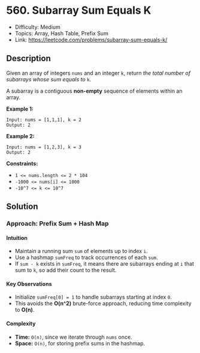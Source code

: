 # 560. Subarray Sum Equals K

- Difficulty: Medium
- Topics: Array, Hash Table, Prefix Sum
- Link: https://leetcode.com/problems/subarray-sum-equals-k/

## Description

Given an array of integers `nums` and an integer `k`, return *the total number of subarrays whose sum equals to* `k`.

A subarray is a contiguous **non-empty** sequence of elements within an array.

**Example 1:**

```
Input: nums = [1,1,1], k = 2
Output: 2
```

**Example 2:**

```
Input: nums = [1,2,3], k = 3
Output: 2
```

**Constraints:**

- `1 <= nums.length <= 2 * 104`
- `-1000 <= nums[i] <= 1000`
- `-10^7 <= k <= 10^7`

## Solution

### Approach: Prefix Sum + Hash Map

#### Intuition

- Maintain a running sum `sum` of elements up to index `i`.
- Use a hashmap `sumFreq` to track occurrences of each `sum`.
- If `sum - k` exists in `sumFreq`, it means there are subarrays ending at `i` that sum to `k`, so add their count to the result.

#### Key Observations

- Initialize `sumFreq[0] = 1` to handle subarrays starting at index `0`.
- This avoids the **O(n^2)** brute-force approach, reducing time complexity to **O(n)**.

#### Complexity

- **Time:** `O(n)`, since we iterate through `nums` once.
- **Space:** `O(n)`, for storing prefix sums in the hashmap.

